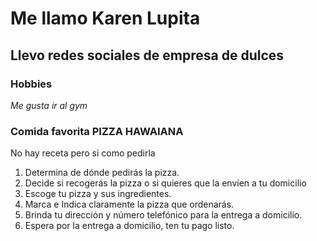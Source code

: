 # Me llamo Karen Lupita

## Llevo redes sociales de empresa de dulces
### Hobbies

*Me gusta ir al gym*

### Comida favorita PIZZA HAWAIANA

No hay receta pero si como pedirla
1. Determina de dónde pedirás la pizza.
2. Decide si recogerás la pizza o si quieres que la envíen a tu domicilio
3. Escoge tu pizza y sus ingredientes.
4. Marca e Indica claramente la pizza que ordenarás.
5. Brinda tu dirección y número telefónico para la entrega a domicilio.
6. Espera por la entrega a domicilio, ten tu pago listo.